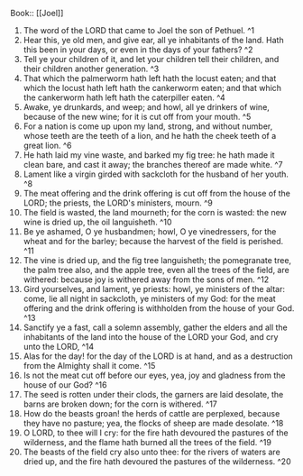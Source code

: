  Book:: [[Joel]]
 1. The word of the LORD that came to Joel the son of Pethuel. ^1
 2. Hear this, ye old men, and give ear, all ye inhabitants of the land. Hath this been in your days, or even in the days of your fathers? ^2
 3. Tell ye your children of it, and let your children tell their children, and their children another generation. ^3
 4. That which the palmerworm hath left hath the locust eaten; and that which the locust hath left hath the cankerworm eaten; and that which the cankerworm hath left hath the caterpiller eaten. ^4
 5. Awake, ye drunkards, and weep; and howl, all ye drinkers of wine, because of the new wine; for it is cut off from your mouth. ^5
 6. For a nation is come up upon my land, strong, and without number, whose teeth are the teeth of a lion, and he hath the cheek teeth of a great lion. ^6
 7. He hath laid my vine waste, and barked my fig tree: he hath made it clean bare, and cast it away; the branches thereof are made white. ^7
 8. Lament like a virgin girded with sackcloth for the husband of her youth. ^8
 9. The meat offering and the drink offering is cut off from the house of the LORD; the priests, the LORD's ministers, mourn. ^9
 10. The field is wasted, the land mourneth; for the corn is wasted: the new wine is dried up, the oil languisheth. ^10
 11. Be ye ashamed, O ye husbandmen; howl, O ye vinedressers, for the wheat and for the barley; because the harvest of the field is perished. ^11
 12. The vine is dried up, and the fig tree languisheth; the pomegranate tree, the palm tree also, and the apple tree, even all the trees of the field, are withered: because joy is withered away from the sons of men. ^12
 13. Gird yourselves, and lament, ye priests: howl, ye ministers of the altar: come, lie all night in sackcloth, ye ministers of my God: for the meat offering and the drink offering is withholden from the house of your God. ^13
 14. Sanctify ye a fast, call a solemn assembly, gather the elders and all the inhabitants of the land into the house of the LORD your God, and cry unto the LORD, ^14
 15. Alas for the day! for the day of the LORD is at hand, and as a destruction from the Almighty shall it come. ^15
 16. Is not the meat cut off before our eyes, yea, joy and gladness from the house of our God? ^16
 17. The seed is rotten under their clods, the garners are laid desolate, the barns are broken down; for the corn is withered. ^17
 18. How do the beasts groan! the herds of cattle are perplexed, because they have no pasture; yea, the flocks of sheep are made desolate. ^18
 19. O LORD, to thee will I cry: for the fire hath devoured the pastures of the wilderness, and the flame hath burned all the trees of the field. ^19
 20. The beasts of the field cry also unto thee: for the rivers of waters are dried up, and the fire hath devoured the pastures of the wilderness. ^20

